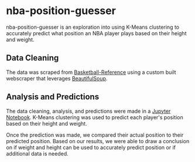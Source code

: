 # nba-position-guesser

nba-position-guesser is an exploration into using K-Means clustering to accurately predict what position an NBA player plays based on their height and weight. 

## Data Cleaning

The data was scraped from [Basketball-Reference](basketball-reference.com) using a custom built webscraper that leverages [BeautifulSoup](https://www.crummy.com/software/BeautifulSoup/bs4/doc/).

## Analysis and Predictions

The data cleaning, analysis, and predictions were made in a [Jupyter Notebook](https://jupyter.org/). K-Means clustering was used to predict each player's position based on their height and weight.

Once the prediction was made, we compared their actual position to their predicted position. Based on our results, we were able to draw a conclusion on if weight and height can be used to accurately predict position or if additional data is needed.


